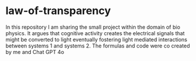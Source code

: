 # law-of-transparency
In this repository I am sharing the small project within the domain of bio physics. It argues that cognitive activity creates the electrical signals that might be converted to light eventually fostering light mediated interactions between systems 1 and systems 2. The formulas and code were co created by me and Chat GPT 4o
